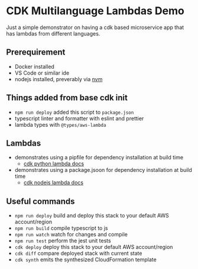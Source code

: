 # CDK Multilanguage Lambdas Demo

Just a simple demonstrator on having a cdk based microservice app that has lambdas from different languages.

## Prerequirement

- Docker installed
- VS Code or similar ide
- nodejs installed, preverably via [nvm](https://github.com/nvm-sh/nvm)

## Things added from base cdk init

- `npm run deploy` added this script to `package.json`
- typescript linter and formatter with eslint and prettier
- lambda types with `@types/aws-lambda`

## Lambdas

- demonstrates using a pipfile for dependency installation at build time
  - [cdk python lambda docs](https://docs.aws.amazon.com/cdk/api/latest/docs/aws-lambda-python-readme.html)
- demonstrates using a package.jsoon for dependency installation at build time
  - [cdk nodejs lambda docs](https://docs.aws.amazon.com/cdk/api/latest/docs/aws-lambda-nodejs-readme.html)

## Useful commands

 * `npm run deploy`  build and deploy this stack to your default AWS account/region
 * `npm run build`   compile typescript to js
 * `npm run watch`   watch for changes and compile
 * `npm run test`    perform the jest unit tests
 * `cdk deploy`      deploy this stack to your default AWS account/region
 * `cdk diff`        compare deployed stack with current state
 * `cdk synth`       emits the synthesized CloudFormation template
